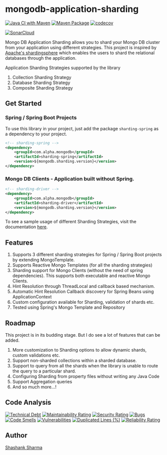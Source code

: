 # mongodb-application-sharding

[![Java CI with Maven](https://github.com/shashankrnr32/mongodb-application-sharding/actions/workflows/maven.yml/badge.svg)](https://github.com/shashankrnr32/mongodb-application-sharding/actions/workflows/maven.yml)
[![Maven Package](https://github.com/shashankrnr32/mongodb-application-sharding/actions/workflows/maven-publish.yml/badge.svg)](https://github.com/shashankrnr32/mongodb-application-sharding/actions/workflows/maven-publish.yml)
[![codecov](https://codecov.io/gh/shashankrnr32/mongodb-application-sharding/branch/main/graph/badge.svg?token=U51FX5G10S)](https://codecov.io/gh/shashankrnr32/mongodb-application-sharding)

[![SonarCloud](https://sonarcloud.io/images/project_badges/sonarcloud-black.svg)](https://sonarcloud.io/summary/new_code?id=shashankrnr32_mongodb-application-sharding)

Mongo DB Application Sharding allows you to shard your Mongo DB cluster from your application using different
strategies. This project is inspired by [Apache's shardingsphere](https://github.com/apache/shardingsphere) which
enables the users to shard the relational databases through the application.

Application Sharding Strategies supported by the library

1. Collection Sharding Strategy
2. Database Sharding Strategy
3. Composite Sharding Strategy

## Get Started

### Spring / Spring Boot Projects

To use this library in your project, just add the package `sharding-spring`
as a dependency to your project.

```xml
<!-- sharding-spring -->
<dependency>
    <groupId>com.alpha.mongodb</groupId>
    <artifactId>sharding-spring</artifactId>
    <version>${mongodb.sharding.version}</version>
</dependency>
```

### Mongo DB Clients - Application built without Spring.

```xml
<!-- sharding-driver -->
<dependency>
    <groupId>com.alpha.mongodb</groupId>
    <artifactId>sharding-driver</artifactId>
    <version>${mongodb.sharding.version}</version>
</dependency>
```

To see a sample usage of different Sharding Strategies, visit the documentation
[here](https://shashankrnr32.gitbook.io/mongodb-application-sharding).

## Features

1. Supports 3 different sharding strategies for Spring / Spring Boot projects by extending MongoTemplate.
2. Supports Reactive Mongo Templates (for all the sharding strategies)
3. Sharding support for Mongo Clients (without the need of spring dependencies). This supports both executable and
   reactive Mongo Clients.
4. Hint Resolution through ThreadLocal and callback based mechanism.
5. Automatic Hint Resolution Callback discovery for Spring Beans using ApplicationContext
6. Custom configuration available for Sharding, validation of shards etc.
7. Tested using Spring's Mongo Template and Repository

## Roadmap

This project is in its budding stage. But I do see a lot of features that can be added.

1. More customization to Sharding options to allow dynamic shards, custom validations etc.
2. Support non-sharded collections within a sharded database.
3. Support to query from all the shards when the library is unable to route the query to a particular shard.
4. Configuring Sharding from property files without writing any Java Code
5. Support Aggregation queries
7. And so much more...!

## Code Analysis

[![Technical Debt](https://sonarcloud.io/api/project_badges/measure?project=shashankrnr32_mongodb-application-sharding&metric=sqale_index)](https://sonarcloud.io/summary/new_code?id=shashankrnr32_mongodb-application-sharding)
[![Maintainability Rating](https://sonarcloud.io/api/project_badges/measure?project=shashankrnr32_mongodb-application-sharding&metric=sqale_rating)](https://sonarcloud.io/summary/new_code?id=shashankrnr32_mongodb-application-sharding)
[![Security Rating](https://sonarcloud.io/api/project_badges/measure?project=shashankrnr32_mongodb-application-sharding&metric=security_rating)](https://sonarcloud.io/summary/new_code?id=shashankrnr32_mongodb-application-sharding)
[![Bugs](https://sonarcloud.io/api/project_badges/measure?project=shashankrnr32_mongodb-application-sharding&metric=bugs)](https://sonarcloud.io/summary/new_code?id=shashankrnr32_mongodb-application-sharding)
[![Code Smells](https://sonarcloud.io/api/project_badges/measure?project=shashankrnr32_mongodb-application-sharding&metric=code_smells)](https://sonarcloud.io/summary/new_code?id=shashankrnr32_mongodb-application-sharding)
[![Vulnerabilities](https://sonarcloud.io/api/project_badges/measure?project=shashankrnr32_mongodb-application-sharding&metric=vulnerabilities)](https://sonarcloud.io/summary/new_code?id=shashankrnr32_mongodb-application-sharding)
[![Duplicated Lines (%)](https://sonarcloud.io/api/project_badges/measure?project=shashankrnr32_mongodb-application-sharding&metric=duplicated_lines_density)](https://sonarcloud.io/summary/new_code?id=shashankrnr32_mongodb-application-sharding)
[![Reliability Rating](https://sonarcloud.io/api/project_badges/measure?project=shashankrnr32_mongodb-application-sharding&metric=reliability_rating)](https://sonarcloud.io/summary/new_code?id=shashankrnr32_mongodb-application-sharding)

## Author

[Shashank Sharma](https://github.com/shashankrnr32)

